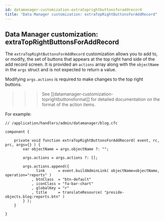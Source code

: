 ```yaml
---
id: datamanager-customization-extratoprightbuttonsforaddrecord
title: "Data Manager customization: extraTopRightButtonsForAddRecord"
---
```


## Data Manager customization: extraTopRightButtonsForAddRecord

The `extraTopRightButtonsForAddRecord` customization allows you to add to, or modify, the set of buttons that appears at the top right hand side of the add record screen. It is provided an `actions` array along with the `objectName` in the `args` struct and is not expected to return a value.

Modifying `args.actions` is required to make changes to the top right buttons.


>>> See [[datamanager-customization-toprightbuttonsformat]] for detailed documentation on the format of the action items.


For example:

```luceescript
// /application/handlers/admin/datamanager/blog.cfc

component {

	private void function extraTopRightButtonsForAddRecord( event, rc, prc, args={} ) {
		var objectName = args.objectName ?: "";

		args.actions = args.actions ?: [];

		args.actions.append({
			  link      = event.buildAdminLink( objectName=objectName, operation="reports" )
			, btnClass  = "btn-default"
			, iconClass = "fa-bar-chart"
			, globalKey = "r"
			, title     = translateResource( "preside-objects.blog:reports.btn" )
		} );
	}

}
```






